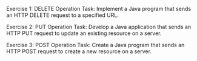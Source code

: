 Exercise 1: DELETE Operation
Task: Implement a Java program that sends an HTTP DELETE request to a specified URL.

Exercise 2: PUT Operation
Task: Develop a Java application that sends an HTTP PUT request to update an existing resource on a server.

Exercise 3: POST Operation
Task: Create a Java program that sends an HTTP POST request to create a new resource on a server.
